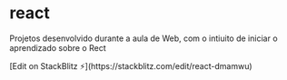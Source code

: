 # react

<p>Projetos desenvolvido durante a aula de Web, com o intiuito de iniciar o aprendizado sobre o Rect</p>
[Edit on StackBlitz ⚡️](https://stackblitz.com/edit/react-dmamwu)
